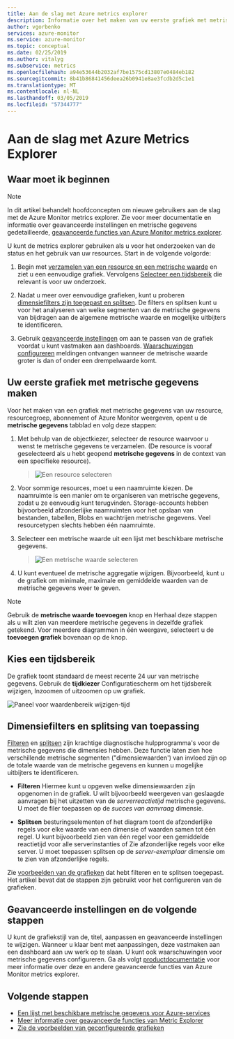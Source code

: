 ```yaml
---
title: Aan de slag met Azure metrics explorer
description: Informatie over het maken van uw eerste grafiek met metrische gegevens met metrische gegevens van Azure explorer.
author: vgorbenko
services: azure-monitor
ms.service: azure-monitor
ms.topic: conceptual
ms.date: 02/25/2019
ms.author: vitalyg
ms.subservice: metrics
ms.openlocfilehash: a94e53644b2032af7be1575cd13807e0484eb182
ms.sourcegitcommit: 8b41b86841456deea26b0941e8ae3fcdb2d5c1e1
ms.translationtype: MT
ms.contentlocale: nl-NL
ms.lasthandoff: 03/05/2019
ms.locfileid: "57344777"
---
```

# <a name="getting-started-with-azure-metrics-explorer"></a>Aan de slag met Azure Metrics Explorer

## <a name="where-do-i-start"></a>Waar moet ik beginnen

> [!NOTE]
> In dit artikel behandelt hoofdconcepten om nieuwe gebruikers aan de slag met de Azure Monitor metrics explorer. Zie voor meer documentatie en informatie over geavanceerde instellingen en metrische gegevens gedetailleerde, [geavanceerde functies van Azure Monitor metrics explorer](https://docs.microsoft.com/azure/azure-monitor/platform/metrics-charts).

U kunt de metrics explorer gebruiken als u voor het onderzoeken van de status en het gebruik van uw resources. Start in de volgende volgorde:

1. Begin met [verzamelen van een resource en een metrische waarde](#creating-your-first-metric-chart) en ziet u een eenvoudige grafiek. Vervolgens [Selecteer een tijdsbereik](#picking-time-range) die relevant is voor uw onderzoek.

1. Nadat u meer over eenvoudige grafieken, kunt u proberen [dimensiefilters zijn toegepast en splitsen](#applying-dimension-filters-and-splitting). De filters en splitsen kunt u voor het analyseren van welke segmenten van de metrische gegevens van bijdragen aan de algemene metrische waarde en mogelijke uitbijters te identificeren.

1. Gebruik [geavanceerde instellingen](#advanced-chart-settings-and-next-steps) om aan te passen van de grafiek voordat u kunt vastmaken aan dashboards. [Waarschuwingen configureren](alerts-metric-overview.md) meldingen ontvangen wanneer de metrische waarde groter is dan of onder een drempelwaarde komt.

## <a name="create-your-first-metric-chart"></a>Uw eerste grafiek met metrische gegevens maken

Voor het maken van een grafiek met metrische gegevens van uw resource, resourcegroep, abonnement of Azure Monitor weergeven, opent u de **metrische gegevens** tabblad en volg deze stappen:

1. Met behulp van de objectkiezer, selecteer de resource waarvoor u wenst te metrische gegevens te verzamelen. (De resource is vooraf geselecteerd als u hebt geopend **metrische gegevens** in de context van een specifieke resource).

    > ![Een resource selecteren](./media/metrics-getting-started/resource-picker.png)

2. Voor sommige resources, moet u een naamruimte kiezen. De naamruimte is een manier om te organiseren van metrische gegevens, zodat u ze eenvoudig kunt terugvinden. Storage-accounts hebben bijvoorbeeld afzonderlijke naamruimten voor het opslaan van bestanden, tabellen, Blobs en wachtrijen metrische gegevens. Veel resourcetypen slechts hebben één naamruimte.

3. Selecteer een metrische waarde uit een lijst met beschikbare metrische gegevens.

    > ![Een metrische waarde selecteren](./media/metrics-getting-started/metric-picker.png)

4. U kunt eventueel de metrische aggregatie wijzigen. Bijvoorbeeld, kunt u de grafiek om minimale, maximale en gemiddelde waarden van de metrische gegevens weer te geven.

> [!NOTE]
> Gebruik de **metrische waarde toevoegen** knop en Herhaal deze stappen als u wilt zien van meerdere metrische gegevens in dezelfde grafiek getekend. Voor meerdere diagrammen in één weergave, selecteert u de **toevoegen grafiek** bovenaan op de knop.

## <a name="pick-a-time-range"></a>Kies een tijdsbereik

De grafiek toont standaard de meest recente 24 uur van metrische gegevens. Gebruik de **tijdkiezer** Configuratiescherm om het tijdsbereik wijzigen, Inzoomen of uitzoomen op uw grafiek. 

![Paneel voor waardenbereik wijzigen-tijd](./media/metrics-getting-started/time-picker.png)

## <a name="apply-dimension-filters-and-splitting"></a>Dimensiefilters en splitsing van toepassing

[Filteren](metrics-charts.md#apply-filters-to-charts) en [splitsen](metrics-charts.md#apply-splitting-to-a-chart) zijn krachtige diagnostische hulpprogramma's voor de metrische gegevens die dimensies hebben. Deze functie laten zien hoe verschillende metrische segmenten ("dimensiewaarden') van invloed zijn op de totale waarde van de metrische gegevens en kunnen u mogelijke uitbijters te identificeren.

- **Filteren** Hiermee kunt u opgeven welke dimensiewaarden zijn opgenomen in de grafiek. U wilt bijvoorbeeld weergeven van geslaagde aanvragen bij het uitzetten van de *serverreactietijd* metrische gegevens. U moet de filer toepassen op de *succes van aanvraag* dimensie. 

- **Splitsen** besturingselementen of het diagram toont de afzonderlijke regels voor elke waarde van een dimensie of waarden samen tot één regel. U kunt bijvoorbeeld zien van één regel voor een gemiddelde reactietijd voor alle serverinstanties of Zie afzonderlijke regels voor elke server. U moet toepassen splitsen op de *server-exemplaar* dimensie om te zien van afzonderlijke regels.

Zie [voorbeelden van de grafieken](metric-chart-samples.md) dat hebt filteren en te splitsen toegepast. Het artikel bevat dat de stappen zijn gebruikt voor het configureren van de grafieken.

## <a name="advanced-chart-settings-and-next-steps"></a>Geavanceerde instellingen en de volgende stappen

U kunt de grafiekstijl van de, titel, aanpassen en geavanceerde instellingen te wijzigen. Wanneer u klaar bent met aanpassingen, deze vastmaken aan een dashboard aan uw werk op te slaan. U kunt ook waarschuwingen voor metrische gegevens configureren. Ga als volgt [productdocumentatie](metrics-charts.md) voor meer informatie over deze en andere geavanceerde functies van Azure Monitor metrics explorer.

## <a name="next-steps"></a>Volgende stappen

* [Een lijst met beschikbare metrische gegevens voor Azure-services](metrics-supported.md)
* [Meer informatie over geavanceerde functies van Metric Explorer](metrics-charts.md)
* [Zie de voorbeelden van geconfigureerde grafieken](metric-chart-samples.md)